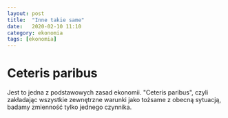 ```yaml
---
layout: post
title:  "Inne takie same"
date:   2020-02-10 11:10
category: ekonomia
tags: [ekonomia]
---
```


# Ceteris paribus
Jest to jedna z podstawowych zasad ekonomii. "Ceteris paribus", czyli zakładając wszystkie zewnętrzne warunki jako tożsame z obecną sytuacją, badamy zmienność tylko jednego czynnika.

